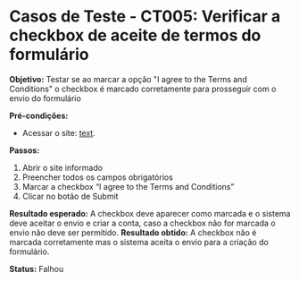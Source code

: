 # Casos de Teste - CT005: Verificar a checkbox de aceite de termos do formulário

**Objetivo:** Testar se ao marcar a opção "I agree to the Terms and Conditions" o checkbox é marcado corretamente para prosseguir com o envio do formulário

**Pré-condições:**
- Acessar o site: [text](https://qa-training.sbx.devsquad.app/).

**Passos:**
1. Abrir o site informado
2. Preencher todos os campos obrigatórios
3. Marcar a checkbox “I agree to the Terms and Conditions”
4. Clicar no botão de Submit


**Resultado esperado:**  A checkbox deve aparecer como marcada e o sistema deve aceitar o envio e criar a conta, caso a checkbox não for marcada o envio não deve ser permitido.
**Resultado obtido:** A checkbox não é marcada corretamente mas o sistema aceita o envio para a criação do formulário.

**Status:** Falhou